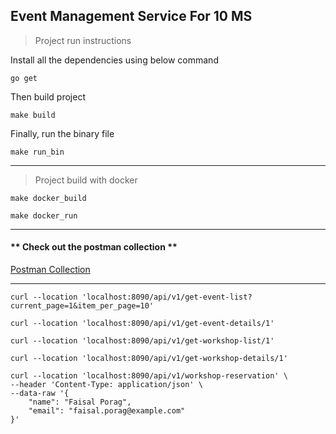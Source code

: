 ## Event Management Service For 10 MS

> Project run instructions 

Install all the dependencies using below command 
```shell
go get
```
Then build project
```shell
make build
```
Finally, run the binary file
```shell
make run_bin
```

---

> Project build with docker

```shell
make docker_build
```

```shell
make docker_run
```

---

#### ** Check out the postman collection ** 

[Postman Collection](https://github.com/faisal-porag/event_management_service_10MS/blob/master/postman_collection/event_management_system_10MS.postman_collection.json)

---

```shell
curl --location 'localhost:8090/api/v1/get-event-list?current_page=1&item_per_page=10'
```

```shell
curl --location 'localhost:8090/api/v1/get-event-details/1'
```

```shell
curl --location 'localhost:8090/api/v1/get-workshop-list/1'
```

```shell
curl --location 'localhost:8090/api/v1/get-workshop-details/1'
```

```shell
curl --location 'localhost:8090/api/v1/workshop-reservation' \
--header 'Content-Type: application/json' \
--data-raw '{
	"name": "Faisal Porag",
	"email": "faisal.porag@example.com"
}'
```

